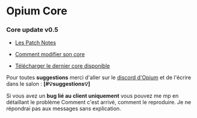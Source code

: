 # Opium Core

### Core update v0.5

- [Les Patch Notes](PatchNotes.md)

- [Comment modifier son core](modifiercore.md)

- [Télécharger le dernier core disponible](https://mega.nz/folder/lgl0jboK#7_HMKhgJPcwHE-V39CT_UA)


Pour toutes **suggestions** merci d'aller sur le [discord d'Opium](http://discord.gg/puUxj3D) et de l'écrire dans le salon : **[#💡suggestions💡]**

Si vous avez un **bug lié au client uniquement** vous pouvez me mp en détaillant le problème
Comment c'est arrivé, comment le reproduire.
Je ne répondrai pas aux messages sans explication.